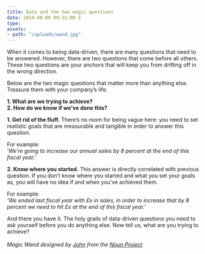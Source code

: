 ```yaml
---
title: Data and the two magic questions
date: 2014-08-08 09:31:00 Z
type: 
assets:
- path: "/uploads/wand.jpg"
---
```


When it comes to being data-driven, there are many questions that need to be answered. However, there are two questions that come before all others. These two questions are your anchors that will keep you from drifting off in the wrong direction. 

Below are the two magic questions that matter more than anything else. Treasure them with your company’s life.

**1. What are we trying to achieve?**
</br>
**2. How do we know if we’ve done this?**
</br>

**1. Get rid of the fluff.** There’s no room for being vague here: you need to set realistic goals that are measurable and tangible in order to answer this question. 

For example:
</br>
‘*We’re going to increase our annual sales by 8 percent at the end of this fiscal year.’*

**2. Know where you started.** This answer is directly correlated with previous question. If you don’t know where you started and what you set your goals as, you will have no idea if and when you’ve achieved them.

For example:
</br>
*‘We ended last fiscal year with £x in sales, in order to increase that by 8 percent we need to hit £x at the end of this fiscal year.’*

And there you have it. The holy grails of data-driven questions you need to ask yourself before you do anything else. Now tell us, what are you trying to achieve?
</br>
</br>
*Magic Wand designed by <a href="http://www.thenounproject.com/legologic">John</a> from the <a href="http://www.thenounproject.com">Noun Project</a>*
